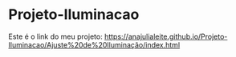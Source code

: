 # Projeto-Iluminacao


Este é o link do meu projeto: https://anajulialeite.github.io/Projeto-Iluminacao/Ajuste%20de%20Iluminação/index.html
